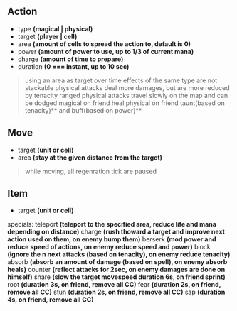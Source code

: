 ## Action
  - type **(magical | physical)**
  - target **(player | cell)**
  - area **(amount of cells to spread the action to, default is 0)**
  - power **(amount of power to use, up to 1/3 of current mana)**
  - charge **(amount of time to prepare)**
  - duration **(0 === instant, up to 10 sec)**

> using an area as target 
> over time effects of the same type are not stackable
> physical attacks deal more damages, but are more reduced by tenacity
> ranged physical attacks travel slowly on the map and can be dodged
> magical on friend heal
> physical on friend taunt(based on tenacity)** and buff(based on power)**


## Move
  - target **(unit or cell)**
  - area **(stay at the given distance from the target)**

> while moving, all regenration tick are paused

## Item
  - target **(unit or cell)**


specials:
  teleport **(teleport to the specified area, reduce life and mana depending on distance)**
  charge **(rush thoward a target and improve next action used on them, on enemy bump them)**
  berserk **(mod power and reduce speed of actions, on enemy reduce speed and power)**
  block **(ignore the n next attacks **(based on tenacity)**, on enemy reduce tenacity)**
  absorb **(absorb an amount of damage **(based on spell)**, on enemy absorb heals)**
  counter **(reflect attacks for 2sec, on enemy damages are done on himself)**
  snare **(slow the target movespeed duration 6s, on friend sprint)**
  root **(duration 3s, on friend, remove all CC)**
  fear **(duration 2s, on friend, remove all CC)**
  stun **(duration 2s, on friend, remove all CC)**
  sap **(duration 4s, on friend, remove all CC)**